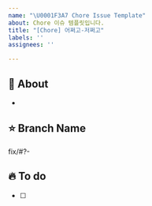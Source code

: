 ```yaml
---
name: "\U0001F3A7 Chore Issue Template"
about: Chore 이슈 템플릿입니다.
title: "[Chore] 어쩌고-저쩌고"
labels: ''
assignees: ''

---
```


## 🐰 About
<!-- 해당 이슈에서 할 작업에 대해 설명해 주세요. -->
* 

## ⭐️ Branch Name
<!-- 해당 이슈와 관련된 작업을 진행할 브랜치명을 작성해 주세요. -->
fix/#?-

## 🔥 To do
<!-- 해야 할 일을 적어 주세요. -->
- [ ] 
